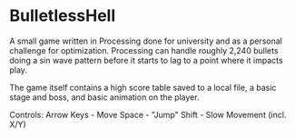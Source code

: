 # BulletlessHell
A small game written in Processing done for university and as a personal challenge for optimization. Processing can handle roughly 2,240 bullets doing a sin wave pattern before it starts to lag to a point where it impacts play.

The game itself contains a high score table saved to a local file, a basic stage and boss, and basic animation on the player.

Controls:
Arrow Keys - Move
Space - "Jump"
Shift - Slow Movement (incl. X/Y)
